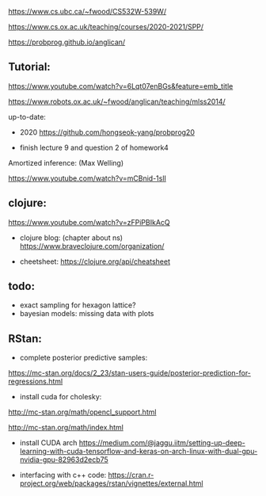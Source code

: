 https://www.cs.ubc.ca/~fwood/CS532W-539W/

https://www.cs.ox.ac.uk/teaching/courses/2020-2021/SPP/

https://probprog.github.io/anglican/

## Tutorial:

https://www.youtube.com/watch?v=6Lqt07enBGs&feature=emb_title

https://www.robots.ox.ac.uk/~fwood/anglican/teaching/mlss2014/

up-to-date:

- 2020 
https://github.com/hongseok-yang/probprog20 

- finish lecture 9 and question 2 of homework4

Amortized inference:
(Max Welling)

https://www.youtube.com/watch?v=mCBnid-1slI

## clojure:

https://www.youtube.com/watch?v=zFPiPBIkAcQ

- clojure blog: (chapter about ns)
https://www.braveclojure.com/organization/

- cheetsheet:
https://clojure.org/api/cheatsheet

## todo:
- exact sampling for hexagon lattice?
- bayesian models: missing data with plots

## RStan:

- complete posterior predictive samples:

https://mc-stan.org/docs/2_23/stan-users-guide/posterior-prediction-for-regressions.html

- install cuda for cholesky:

http://mc-stan.org/math/opencl_support.html

http://mc-stan.org/math/index.html

- install CUDA arch
https://medium.com/@jaggu.iitm/setting-up-deep-learning-with-cuda-tensorflow-and-keras-on-arch-linux-with-dual-gpu-nvidia-gpu-82963d2ecb75

- interfacing with c++ code:
https://cran.r-project.org/web/packages/rstan/vignettes/external.html
